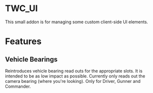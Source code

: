 # TWC_UI
This small addon is for managing some custom client-side UI elements.

# Features
## Vehicle Bearings
Reintroduces vehicle bearing read outs for the appropriate slots. It is intended to be as low impact as possible. Currently only reads out the camera bearing (where you're looking). Only for Driver, Gunner and Commander.